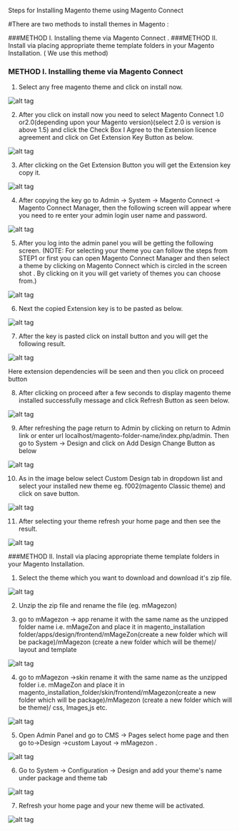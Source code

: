 Steps for Installing Magento theme using Magento Connect

#There are two methods to install themes in Magento :

###METHOD I. Installing theme via Magento Connect .
###METHOD II. Install via placing appropriate theme template folders in your Magento Installation. ( We use this method)

### METHOD I. Installing theme via Magento Connect

1. Select any free magento theme and click on install now.

  ![alt tag](/images/magento-images/i1.jpg)

2. After you click on install now you need to select Magento Connect 1.0 or2.0(depending upon your Magento version)(select 2.0 is version is above 1.5) and click the Check Box I Agree to the Extension licence agreement and click on Get Extension Key Button as below.

  ![alt tag](/images/magento-images/i2.jpg)

3. After clicking on the Get Extension Button you will get the Extension key copy it.

  ![alt tag](/images/magento-images/i3.jpg)

4. After copying the key go to Admin → System → Magento Connect → Magento Connect Manager, then the following screen will appear where you need to re enter your admin login user name and password.

  ![alt tag](/images/magento-images/i4.jpg)

5. After you log into the admin panel you will be getting the following screen.
(NOTE: For selecting your theme you can follow the steps from STEP1 or first you can open Magento Connect Manager and then select a theme by clicking on Magento Connect which is circled in the screen shot . By clicking on it you will get variety of themes you can choose from.)

  ![alt tag](/images/magento-images/i5.jpg)

6. Next the copied Extension key is to be pasted as below.

  ![alt tag](/images/magento-images/i6.jpg)

7. After the key is pasted click on install button and you will get the following result.

  ![alt tag](/images/magento-images/i7.jpg)

Here extension dependencies will be seen and then you click on proceed button

8. After clicking on proceed  after a few seconds to display magento theme installed successfully message and click Refresh Button as seen below.

  ![alt tag](/images/magento-images/i8.jpg)

9. After refreshing the page return to Admin by clicking on return to Admin link or enter url localhost/magento-folder-name/index.php/admin. 
 Then go to System → Design and click on Add Design Change Button as below

  ![alt tag](/images/magento-images/i9.jpg)

10. As in the image below select Custom Design tab in dropdown list and select your installed new theme eg. f002(magento Classic theme) and click on save button.

  ![alt tag](/images/magento-images/i10.jpg)

11. After selecting your theme refresh your home page and then see the result.

  ![alt tag](/images/magento-images/i11.jpg)

###METHOD II. Install via placing appropriate theme template folders in your Magento Installation.

1.  Select the theme which you want to download and download it's zip file.

  ![alt tag](/images/magento-images/i12.jpg)

2. Unzip the zip file and rename the file (eg. mMagezon)

3. go to mMagezon → app rename it with the same name as the unzipped folder name i.e. mMageZon and place it in magento_installation folder/apps/design/frontend/mMageZon(create a new folder which will be package)/mMagezon (create a new folder which will be theme)/ layout and template 

  ![alt tag](/images/magento-images/i13.jpg)

4.  go to mMagezon →skin rename it with the same name as the unzipped folder i.e. mMageZon and place it in magento_installation_folder/skin/frontend/mMagezon(create a new folder which will be package)/mMagezon (create a new folder which will be theme)/ css, Images,js etc.

  ![alt tag](/images/magento-images/i14.jpg)

5. Open Admin Panel and go to CMS → Pages select home page and then go to->Design ->custom Layout → mMagezon .

  ![alt tag](/images/magento-images/i15.jpg)

6. Go to System → Configuration → Design and add your theme's name under package and theme tab

  ![alt tag](/images/magento-images/i16.jpg)

7. Refresh your home page and your new theme will be activated.

  ![alt tag](/images/magento-images/i17.jpg)
